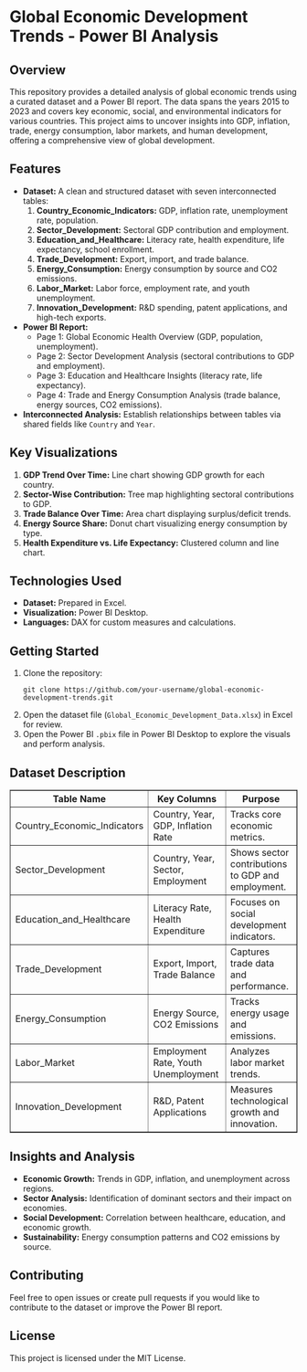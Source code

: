 <h1>Global Economic Development Trends - Power BI Analysis</h1>

  <h2>Overview</h2>
    <p>This repository provides a detailed analysis of global economic trends using a curated dataset and a Power BI report. The data spans the years 2015 to 2023 and covers key economic, social, and environmental indicators for various countries. This project aims to uncover insights into GDP, inflation, trade, energy consumption, labor markets, and human development, offering a comprehensive view of global development.</p>

  <h2>Features</h2>
    <ul>
        <li><strong>Dataset:</strong> A clean and structured dataset with seven interconnected tables:
            <ol>
                <li><strong>Country_Economic_Indicators:</strong> GDP, inflation rate, unemployment rate, population.</li>
                <li><strong>Sector_Development:</strong> Sectoral GDP contribution and employment.</li>
                <li><strong>Education_and_Healthcare:</strong> Literacy rate, health expenditure, life expectancy, school enrollment.</li>
                <li><strong>Trade_Development:</strong> Export, import, and trade balance.</li>
                <li><strong>Energy_Consumption:</strong> Energy consumption by source and CO2 emissions.</li>
                <li><strong>Labor_Market:</strong> Labor force, employment rate, and youth unemployment.</li>
                <li><strong>Innovation_Development:</strong> R&D spending, patent applications, and high-tech exports.</li>
            </ol>
        </li>
        <li><strong>Power BI Report:</strong>
            <ul>
                <li>Page 1: Global Economic Health Overview (GDP, population, unemployment).</li>
                <li>Page 2: Sector Development Analysis (sectoral contributions to GDP and employment).</li>
                <li>Page 3: Education and Healthcare Insights (literacy rate, life expectancy).</li>
                <li>Page 4: Trade and Energy Consumption Analysis (trade balance, energy sources, CO2 emissions).</li>
            </ul>
        </li>
        <li><strong>Interconnected Analysis:</strong> Establish relationships between tables via shared fields like <code>Country</code> and <code>Year</code>.</li>
    </ul>

  <h2>Key Visualizations</h2>
    <ol>
        <li><strong>GDP Trend Over Time:</strong> Line chart showing GDP growth for each country.</li>
        <li><strong>Sector-Wise Contribution:</strong> Tree map highlighting sectoral contributions to GDP.</li>
        <li><strong>Trade Balance Over Time:</strong> Area chart displaying surplus/deficit trends.</li>
        <li><strong>Energy Source Share:</strong> Donut chart visualizing energy consumption by type.</li>
        <li><strong>Health Expenditure vs. Life Expectancy:</strong> Clustered column and line chart.</li>
    </ol>

  <h2>Technologies Used</h2>
    <ul>
        <li><strong>Dataset:</strong> Prepared in Excel.</li>
        <li><strong>Visualization:</strong> Power BI Desktop.</li>
        <li><strong>Languages:</strong> DAX for custom measures and calculations.</li>
    </ul>

  <h2>Getting Started</h2>
    <ol>
        <li>Clone the repository:
            <pre><code>git clone https://github.com/your-username/global-economic-development-trends.git</code></pre>
        </li>
        <li>Open the dataset file (<code>Global_Economic_Development_Data.xlsx</code>) in Excel for review.</li>
        <li>Open the Power BI <code>.pbix</code> file in Power BI Desktop to explore the visuals and perform analysis.</li>
    </ol>

  <h2>Dataset Description</h2>
    <table border="1">
        <thead>
            <tr>
                <th>Table Name</th>
                <th>Key Columns</th>
                <th>Purpose</th>
            </tr>
        </thead>
        <tbody>
            <tr>
                <td>Country_Economic_Indicators</td>
                <td>Country, Year, GDP, Inflation Rate</td>
                <td>Tracks core economic metrics.</td>
            </tr>
            <tr>
                <td>Sector_Development</td>
                <td>Country, Year, Sector, Employment</td>
                <td>Shows sector contributions to GDP and employment.</td>
            </tr>
            <tr>
                <td>Education_and_Healthcare</td>
                <td>Literacy Rate, Health Expenditure</td>
                <td>Focuses on social development indicators.</td>
            </tr>
            <tr>
                <td>Trade_Development</td>
                <td>Export, Import, Trade Balance</td>
                <td>Captures trade data and performance.</td>
            </tr>
            <tr>
                <td>Energy_Consumption</td>
                <td>Energy Source, CO2 Emissions</td>
                <td>Tracks energy usage and emissions.</td>
            </tr>
            <tr>
                <td>Labor_Market</td>
                <td>Employment Rate, Youth Unemployment</td>
                <td>Analyzes labor market trends.</td>
            </tr>
            <tr>
                <td>Innovation_Development</td>
                <td>R&D, Patent Applications</td>
                <td>Measures technological growth and innovation.</td>
            </tr>
        </tbody>
    </table>

  <h2>Insights and Analysis</h2>
    <ul>
        <li><strong>Economic Growth:</strong> Trends in GDP, inflation, and unemployment across regions.</li>
        <li><strong>Sector Analysis:</strong> Identification of dominant sectors and their impact on economies.</li>
        <li><strong>Social Development:</strong> Correlation between healthcare, education, and economic growth.</li>
        <li><strong>Sustainability:</strong> Energy consumption patterns and CO2 emissions by source.</li>
    </ul>

  <h2>Contributing</h2>
    <p>Feel free to open issues or create pull requests if you would like to contribute to the dataset or improve the Power BI report.</p>

  <h2>License</h2>
    <p>This project is licensed under the MIT License.</p>
